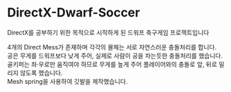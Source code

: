 # DirectX-Dwarf-Soccer

DirectX를 공부하기 위한 목적으로 시작하게 된 드워프 축구게임 프로젝트입니다<p>
4개의 Direct Mess가 존재하며 각각의 물체는 서로 자연스러운 충돌처리를 합니다.<br>
공은 무게를 드워프보다 낮게 주어, 실제로 사람이 공을 차는듯한 충돌처리를 했습니다.<br>
골키퍼는 좌·우로만 움직여야 하므로 무게를 높게 주어 플레이어와의 충돌로 앞, 뒤로 밀리지 않도록 했습니다.<br>
Mesh spring을 사용하여 깃발을 제작했습니다. <br>
